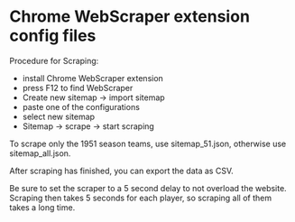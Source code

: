 # Chrome WebScraper extension config files

Procedure for Scraping:

* install Chrome WebScraper extension
* press F12 to find WebScraper
* Create new sitemap -> import sitemap
* paste one of the configurations
* select new sitemap
* Sitemap -> scrape -> start scraping

To scrape only the 1951 season teams, use sitemap\_51.json, otherwise use sitemap\_all.json.

After scraping has finished, you can export the data as CSV.

Be sure to set the scraper to a 5 second delay to not overload the website. Scraping then takes 5 seconds for each player, so scraping all of them takes a long time.

